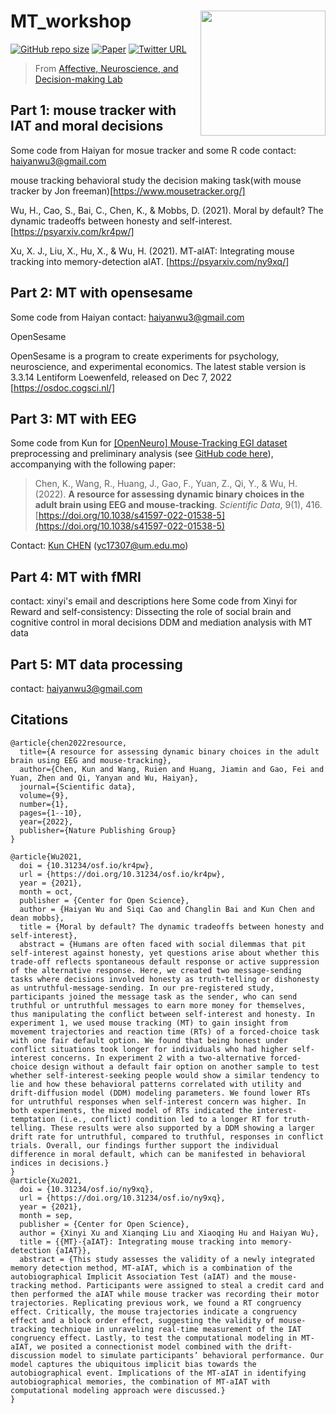 # MT_workshop <img src="https://user-images.githubusercontent.com/19154386/206661950-9cc44bac-c954-4204-9a51-294e5f5ca0a3.png" align="right" width="200px">

[![GitHub repo size](https://img.shields.io/badge/andlab-workshop-brightgreen)](https://github.com/andlab-um/MT_workshop)
[![Paper](https://img.shields.io/badge/Paper-10.1038%2Fs41597--022--01538--5-blue)](https://doi.org/10.1038/s41597-022-01538-5)
[![Twitter URL](https://img.shields.io/twitter/url?label=%40ANDlab3&style=social&url=https%3A%2F%2Ftwitter.com%2FANDlab3)
](https://twitter.com/ANDlab3)

> From [Affective, Neuroscience, and Decision-making Lab](https://andlab-um.com)

## Part 1: mouse tracker with IAT and moral decisions
Some code from Haiyan for mosue tracker and some R code 
contact: haiyanwu3@gmail.com

mouse tracking behavioral study
the decision making task(with mouse tracker by Jon freeman)[https://www.mousetracker.org/]

Wu, H., Cao, S., Bai, C., Chen, K., & Mobbs, D. (2021). Moral by default? The dynamic tradeoffs between honesty and self-interest. [https://psyarxiv.com/kr4pw/]

Xu, X. J., Liu, X., Hu, X., & Wu, H. (2021). MT-aIAT: Integrating mouse tracking into memory-detection aIAT. [https://psyarxiv.com/ny9xq/]



## Part 2: MT with opensesame
Some code from Haiyan 
contact: haiyanwu3@gmail.com

OpenSesame

OpenSesame is a program to create experiments for psychology, neuroscience, and experimental economics. The latest stable version is 3.3.14 Lentiform Loewenfeld, released on Dec 7, 2022
[https://osdoc.cogsci.nl/]

## Part 3: MT with EEG

Some code from Kun for [[OpenNeuro] Mouse-Tracking EGI dataset](https://openneuro.org/datasets/ds003766) preprocessing and preliminary analysis (see [GitHub code here](https://github.com/andlab-um/MT-EEG-dataset)), accompanying with the following paper:

> Chen, K., Wang, R., Huang, J., Gao, F., Yuan, Z., Qi, Y., & Wu, H. (2022). **A resource for assessing dynamic binary choices in the adult brain using EEG and mouse-tracking**. *Scientific Data*, 9(1), 416. [https://doi.org/10.1038/s41597-022-01538-5](https://doi.org/10.1038/s41597-022-01538-5)

Contact: [Kun CHEN](https://github.com/const7) (yc17307@um.edu.mo)

## Part 4: MT with fMRI
contact: xinyi's email and descriptions here
Some code from Xinyi for Reward and self-consistency: Dissecting  the role of social brain and cognitive control in moral decisions
DDM and mediation analysis with MT data

## Part 5: MT data processing
contact: haiyanwu3@gmail.com

## Citations

```
@article{chen2022resource,
  title={A resource for assessing dynamic binary choices in the adult brain using EEG and mouse-tracking},
  author={Chen, Kun and Wang, Ruien and Huang, Jiamin and Gao, Fei and Yuan, Zhen and Qi, Yanyan and Wu, Haiyan},
  journal={Scientific data},
  volume={9},
  number={1},
  pages={1--10},
  year={2022},
  publisher={Nature Publishing Group}
}

@article{Wu2021,
  doi = {10.31234/osf.io/kr4pw},
  url = {https://doi.org/10.31234/osf.io/kr4pw},
  year = {2021},
  month = oct,
  publisher = {Center for Open Science},
  author = {Haiyan Wu and Siqi Cao and Changlin Bai and Kun Chen and dean mobbs},
  title = {Moral by default? The dynamic tradeoffs between honesty and self-interest},
  abstract = {Humans are often faced with social dilemmas that pit self-interest against honesty, yet questions arise about whether this trade-off reflects spontaneous default response or active suppression of the alternative response. Here, we created two message-sending tasks where decisions involved honesty as truth-telling or dishonesty as untruthful-message-sending. In our pre-registered study, participants joined the message task as the sender, who can send truthful or untruthful messages to earn more money for themselves, thus manipulating the conflict between self-interest and honesty. In experiment 1, we used mouse tracking (MT) to gain insight from movement trajectories and reaction time (RTs) of a forced-choice task with one fair default option. We found that being honest under conflict situations took longer for individuals who had higher self-interest concerns. In experiment 2 with a two-alternative forced-choice design without a default fair option on another sample to test whether self-interest-seeking people would show a similar tendency to lie and how these behavioral patterns correlated with utility and drift-diffusion model (DDM) modeling parameters. We found lower RTs for untruthful responses when self-interest concern was higher. In both experiments, the mixed model of RTs indicated the interest-temptation (i.e., conflict) condition led to a longer RT for truth-telling. These results were also supported by a DDM showing a larger drift rate for untruthful, compared to truthful, responses in conflict trials. Overall, our findings further support the individual difference in moral default, which can be manifested in behavioral indices in decisions.}
}
@article{Xu2021,
  doi = {10.31234/osf.io/ny9xq},
  url = {https://doi.org/10.31234/osf.io/ny9xq},
  year = {2021},
  month = sep,
  publisher = {Center for Open Science},
  author = {Xinyi Xu and Xianqing Liu and Xiaoqing Hu and Haiyan Wu},
  title = {{MT}-{aIAT}: Integrating mouse tracking into memory-detection {aIAT}},
  abstract = {This study assesses the validity of a newly integrated memory detection method, MT-aIAT, which is a combination of the autobiographical Implicit Association Test (aIAT) and the mouse-tracking method. Participants were assigned to steal a credit card and then performed the aIAT while mouse tracker was recording their motor trajectories. Replicating previous work, we found a RT congruency effect. Critically, the mouse trajectories indicate a congruency effect and a block order effect, suggesting the validity of mouse-tracking technique in unraveling real-time measurement of the IAT congruency effect. Lastly, to test the computational modeling in MT-aIAT, we posited a connectionist model combined with the drift-discussion model to simulate participants’ behavioral performance. Our model captures the ubiquitous implicit bias towards the autobiographical event. Implications of the MT-aIAT in identifying autobiographical memories, the combination of MT-aIAT with computational modeling approach were discussed.}
}
```
